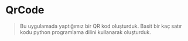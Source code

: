 # QrCode

>Bu uygulamada yaptığımız bir QR kod oluşturduk. Basit bir kaç satır kodu python programlama dilini kullanarak oluşturduk.
